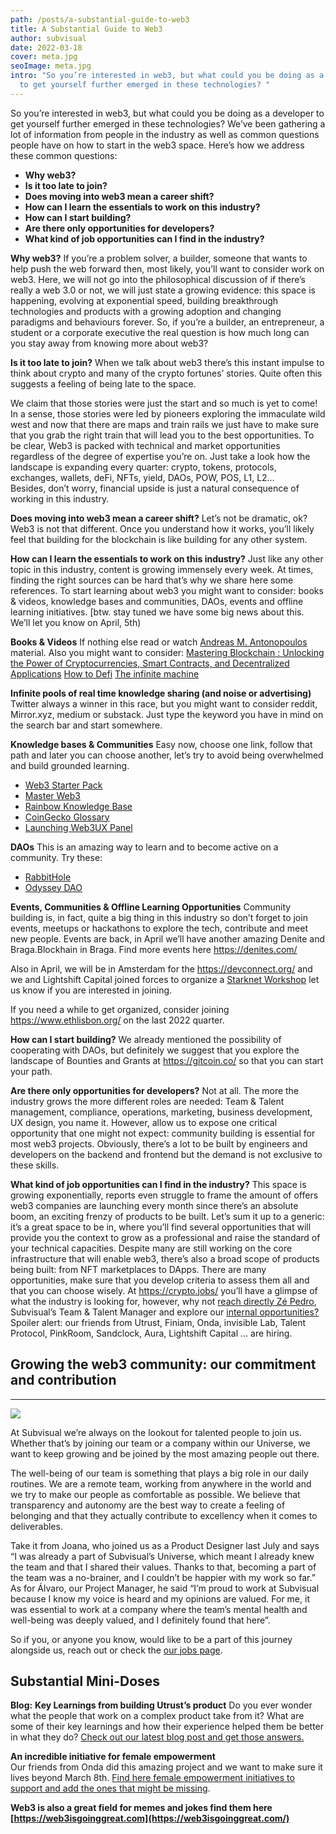 ```yaml
---
path: /posts/a-substantial-guide-to-web3
title: A Substantial Guide to Web3
author: subvisual
date: 2022-03-18
cover: meta.jpg
seoImage: meta.jpg
intro: "So you’re interested in web3, but what could you be doing as a developer
  to get yourself further emerged in these technologies? "
---
```

So you’re interested in web3, but what could you be doing as a developer to get yourself further emerged in these technologies? 
We’ve been gathering a lot of information from people in the industry as well as common questions people have on how to start in the web3 space. Here’s how we address these common questions:

* **Why web3?**
* **Is it too late to join?**
* **Does moving into web3 mean a career shift?**
* **How can I learn the essentials to work on this industry?**
* **How can I start building?**
* **Are there only opportunities for developers?**
* **What kind of job opportunities can I find in the industry?**

**Why web3?**
If you’re a problem solver, a builder, someone that wants to help push the web forward then, most likely, you’ll want to consider work on web3.
Here, we will not go into the philosophical discussion of if there’s really a web 3.0 or not, we will just state a growing evidence: this space is happening, evolving at exponential speed, building breakthrough technologies and products with a growing adoption and changing paradigms and behaviours forever. So, if you’re a builder, an entrepreneur, a student or a corporate executive the real question is how much long can you stay away from knowing more about web3?

**Is it too late to join?**
When we talk about web3 there’s this instant impulse to think about crypto and many of the crypto fortunes’ stories. Quite often this suggests a feeling of being late to the space.

We claim that those stories were just the start and so much is yet to come! In a sense, those stories were led by pioneers exploring the immaculate wild west and now that there are maps and train rails we just have to make sure that you grab the right train that will lead you to the best opportunities.
To be clear, Web3 is packed with technical and market opportunities regardless of the degree of expertise you’re on. Just take a look how the landscape is expanding every quarter: crypto, tokens, protocols, exchanges, wallets, deFi, NFTs, yield, DAOs, POW, POS, L1, L2…\
Besides, don’t worry, financial upside is just a natural consequence of working in this industry.

**Does moving into web3 mean a career shift?**
Let’s not be dramatic, ok? Web3 is not that different. Once you understand how it works, you’ll likely feel that building for the blockchain is like building for any other system.

**How can I learn the essentials to work on this industry?**
Just like any other topic in this industry, content is growing immensely every week. At times, finding the right sources can be hard that’s why we share here some references.
To start learning about web3 you might want to consider: books & videos, knowledge bases and communities, DAOs, events and offline learning initiatives.
[btw. stay tuned we have some big news about this. We’ll let you know on April, 5th)

**Books & Videos**
If nothing else read or watch [Andreas M. Antonopoulos](https://www.amazon.com/Andreas-M-Antonopoulos/e/B00MVAG8Z8/ref=pd_sbs_bl_15/145-0302008-5520521?pd_rd_w=WETmS&pf_rd_p=3676f086-9496-4fd7-8490-77cf7f43f846&pf_rd_r=9TV26KCKCZ6XHQK0JR35&pd_rd_r=924dc7f9-53ba-4eb7-a8ab-d85799210f87&pd_rd_wg=BQqGj&pd_rd_i=1491971940) material. Also you might want to consider: 
[Mastering Blockchain : Unlocking the Power of Cryptocurrencies, Smart Contracts, and Decentralized Applications](https://www.bookdepository.com/Mastering-Blockchain-Lorne-Lantz/9781492054702?redirected=true&utm_medium=Google&utm_campaign=Base3&utm_source=PT&utm_content=Mastering-Blockchain&selectCurrency=EUR&w=AF7DAU96Q2NKZHA8V3YD&gclid=CjwKCAjwlcaRBhBYEiwAK341jZbXHgFCE8sQQXYs_ZcAtRIkvQN734qKddZuFhGhHwKN-cSQa5FsZRoCBNUQAvD_BwE)
[How to Defi](https://www.amazon.com/How-DeFi-Beginner-Coin-Gecko/dp/B098GT2PSG/ref=pd_sbs_6/145-0302008-5520521?pd_rd_w=WETmS&pf_rd_p=3676f086-9496-4fd7-8490-77cf7f43f846&pf_rd_r=9TV26KCKCZ6XHQK0JR35&pd_rd_r=924dc7f9-53ba-4eb7-a8ab-d85799210f87&pd_rd_wg=BQqGj&pd_rd_i=B098GT2PSG&psc=1)
[The infinite machine](https://www.amazon.com/Infinite-Machine-Crypto-Hackers-Building-Internet/dp/B07XJ7WKXL/ref=sr_1_14?crid=14O4EA5MCQEB9&keywords=web3&qid=1647429234&sprefix=web3%2Caps%2C156&sr=8-14)

**Infinite pools of real time knowledge sharing (and noise or advertising)**
Twitter always a winner in this race, but you might want to consider reddit,
Mirror.xyz, medium or substack. Just type the keyword you have in mind on the search bar and start somewhere.

**Knowledge bases & Communities**
Easy now, choose one link, follow that path and later you can choose another, let’s try to avoid being overwhelmed and build grounded learning. 

* [Web3 Starter Pack](https://cryptosociety.notion.site/Web3-Starter-Pack-5a922714348e4a7cbaa45b2f0a8861bd)
* [Master Web3](https://www.masterweb3.xyz/) 
* [Rainbow Knowledge Base](https://learn.rainbow.me/)
* [CoinGecko Glossary](https://www.coingecko.com/en/glossary) 
* [Launching Web3UX Panel](https://web3creatives.notion.site/Launching-Web3UX-panel-8b4cc06935e8496794f106b14c6e36de)  

**DAOs**
This is an amazing way to learn and to become active on a community. Try these:

* [RabbitHole](https://rabbithole.gg/)
* [Odyssey DAO](https://www.odysseydao.com/)  

**Events, Communities & Offline Learning Opportunities**
Community building is, in fact, quite a big thing in this industry so don’t forget to join events, meetups or hackathons to explore the tech, contribute and meet new people.
Events are back, in April we’ll have another amazing Denite and Braga.Blockhain in Braga. Find more events here <https://denites.com/>

Also in April, we will be in Amsterdam for the <https://devconnect.org/> and we and Lightshift Capital joined forces to organize a [Starknet Workshop](https://www.notion.so/lightshiftcapital/StarkNet-Bootcamp-Amsterdam-0cdb4c74cdbb4680863ac12eada0ab30) let us know if you are interested in joining.

If you need a while to get organized, consider joining <https://www.ethlisbon.org/> on the last 2022 quarter.

**How can I start building?**
We already mentioned the possibility of cooperating with DAOs, but definitely we suggest that you explore the landscape of Bounties and Grants  at <https://gitcoin.co/> so that you can start your path.

**Are there only opportunities for developers?**
Not at all. The more the industry grows the more different roles are needed: Team & Talent management, compliance, operations, marketing, business development, UX design, you name it. However, allow us to expose one critical opportunity that one might not expect: community building is essential for most web3 projects.
Obviously, there’s a lot to be built by engineers and developers on the backend and frontend but the demand is not exclusive to these skills.

**What kind of job opportunities can I find in the industry?**
This space is growing exponentially, reports even struggle to frame the amount of offers web3 companies are launching every month since there’s an absolute boom, an exciting frenzy of products to be built. Let’s sum it up to a generic: it’s a great space to be in, where you’ll find several opportunities that will provide you the context to grow as a professional and raise the standard of your technical capacities.
Despite many are still working on the core infrastructure that will enable web3, there’s also a broad scope of products being built: from NFT marketplaces to DApps.
There are many opportunities, make sure that you develop criteria to assess them all and that you can choose wisely.
At <https://crypto.jobs/> you’ll have a glimpse of what the industry is looking for, however, why not [reach directly Zé Pedro](mailto:zepedro@subvisual.co), Subvisual’s Team & Talent Manager and explore our [internal opportunities?](https://jobs.subvisual.com/)
Spoiler alert: our friends from Utrust, Finiam, Onda, invisible Lab, Talent Protocol, PinkRoom, Sandclock, Aura, Lightshift Capital … are hiring.

## Growing the web3 community: our commitment and contribution

- - -

![](http://media.giphy.com/media/25OyfOmwZIARSYKSjL/giphy.gif)

At Subvisual we’re always on the lookout for talented people to join us. Whether that’s by joining our team or a company within our Universe, we want to keep growing and be joined by the most amazing people out there. 

The well-being of our team is something that plays a big role in our daily routines. We are a remote team, working from anywhere in the world and we try to make our people as comfortable as possible. We believe that transparency and autonomy are the best way to create a feeling of belonging and that they actually contribute to excellency when it comes to deliverables. 

Take it from Joana, who joined us as a Product Designer last July and says “I was already a part of Subvisual’s Universe, which meant I already knew the team and that I shared their values. Thanks to that, becoming a part of the team was a no-brainer, and I couldn’t be happier with my work so far.”  As for Álvaro, our Project Manager, he said “I’m proud to work at Subvisual because I know my voice is heard and my opinions are valued. For me, it was essential to work at a company where the team’s mental health and well-being was deeply valued, and I definitely found that here”.  

So if you, or anyone you know, would like to be a part of this journey alongside us, reach out or check the [our jobs page](https://jobs.subvisual.com/). 

## Substantial Mini-Doses

**Blog:** **Key Learnings from building Utrust’s product** 
Do you ever wonder what the people that work on a complex product take from it? What are some of their key learnings and how their experience helped them be better in what they do? [Check out our latest blog post and get those answers.](https://subvisual.com/blog/posts/building-utrust-how-to-scale-a-team-and-product) 

**An incredible initiative for female empowerment**\
Our friends from Onda did this amazing project and we want to make sure it lives beyond March 8th. [Find here fe](https://www.ondastudio.co/iwd)[mal](https://www.ondastudio.co/iwd)[e empowerment initiatives to support and add the ones that might be missing](https://www.ondastudio.co/iwd).

**Web3 is also a great field for memes and jokes find them here** 
**[https://web3isgoinggreat.com](https://web3isgoinggreat.com/)**